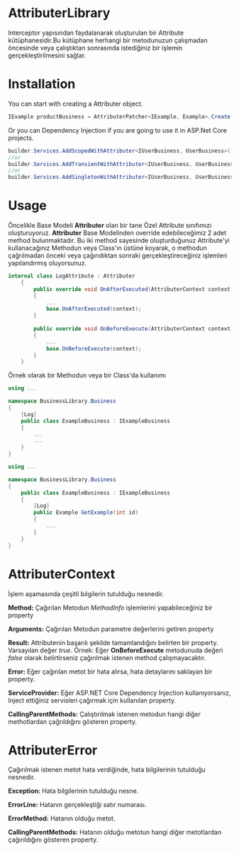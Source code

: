 # AttributerLibrary
Interceptor yapısından faydalanarak oluşturulan bir Attribute kütüphanesidir.Bu kütüphane herhangi bir metodunuzun çalışmadan öncesinde veya çalıştıktan sonrasında istediğiniz bir işlemin gerçekleştirilmesini sağlar.
# Installation
You can start with creating a Attributer object.
```csharp
IExample productBusiness = AttributerPatcher<IExample, Example>.Create();
```

Or you can Dependency Injection if you are going to use it in ASP.Net Core projects. 
```csharp
builder.Services.AddScopedWithAttributer<IUserBusiness, UserBusiness>();
//or
builder.Services.AddTransientWithAttributer<IUserBusiness, UserBusiness>();
//or
builder.Services.AddSingletonWithAttributer<IUserBusiness, UserBusiness>();
```

# Usage

Öncelikle Base Modeli **Attributer** olan bir tane Özel Attribute sınıfımızı oluşturuyoruz.
**Attributer** Base Modelinden override edebileceğimiz 2 adet method bulunmaktadır.
Bu iki method sayesinde oluşturduğunuz Attribute'yi kullanacağınız Methodun veya Class'ın üstüne koyarak, o methodun çağrılmadan önceki veya çağırıdıktan sonraki gerçekleştireceğiniz işlemleri yapılandırmış oluyorsunuz.
```csharp
internal class LogAttribute : Attributer
    {
        public override void OnAfterExecuted(AttributerContext context)
        {
            ...
            base.OnAfterExecuted(context);
        }
        
        public override void OnBeforeExecute(AttributerContext context)
        {
            ...
            base.OnBeforeExecute(context);
        }
    }
```

Örnek olarak bir Methodun veya bir Class'da kullanımı
```csharp
using ...

namespace BusinessLibrary.Business
{
    [Log]
    public class ExampleBusiness : IExampleBusiness
    {
        ...
        ...
    }
}
```

```csharp
using ...

namespace BusinessLibrary.Business
{
    public class ExampleBusiness : IExampleBusiness
    {
        [Log]
        public Example GetExample(int id)
        {
            ...
        }
    }
}
```

# AttributerContext
İşlem aşamasında çeşitli bilgilerin tutulduğu nesnedir.

**Method:** Çağırılan Metodun *MethodInfo* işlemlerini yapabileceğiniz bir property

**Arguments:** Çağırılan Metodun parametre değerlerini getiren property

**Result:** Attributenin başarılı şekilde tamamlandığını belirten bir property. Varsayılan değer *true*. Örnek: Eğer **OnBeforeExecute** metodunuda değeri *false* olarak belirtirseniz çağırılmak istenen method çalışmayacaktır.

**Error:** Eğer çağırılan metot bir hata alırsa, hata detaylarını saklayan bir property.

**ServiceProvider:** Eğer ASP.NET Core Dependency Injection kullanıyorsanız, Inject ettiğiniz servisleri çağırmak için kullanılan property.

**CallingParentMethods:** Çalıştırılmak istenen metodun hangi diğer methotlardan çağrıldığını gösteren property.

# AttributerError
Çağırılmak istenen metot hata verdiğinde, hata bilgilerinin tutulduğu nesnedir.

**Exception:** Hata bilgilerinin tutulduğu nesne.

**ErrorLine:** Hatanın gerçekleştiği satır numarası.

**ErrorMethod:** Hatanın olduğu metot.

**CallingParentMethods:** Hatanın olduğu metotun hangi diğer metotlardan çağırıldığını gösteren property.
